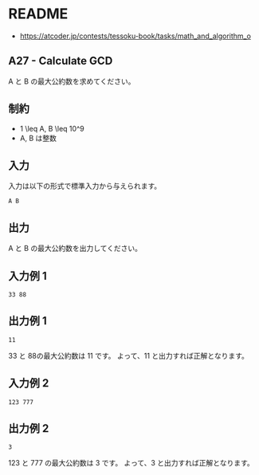 # README
- <https://atcoder.jp/contests/tessoku-book/tasks/math_and_algorithm_o>
## A27 - Calculate GCD
A と B の最大公約数を求めてください。
## 制約
* 1 \leq A, B \leq 10^9
* A, B は整数
## 入力
入力は以下の形式で標準入力から与えられます。

```
A B
```
## 出力
A と B の最大公約数を出力してください。
## 入力例 1
```
33 88
```
## 出力例 1
```
11
```

33 と 88の最大公約数は 11 です。
よって、11 と出力すれば正解となります。
## 入力例 2
```
123 777
```
## 出力例 2
```
3
```

123 と 777 の最大公約数は 3 です。
よって、3 と出力すれば正解となります。
